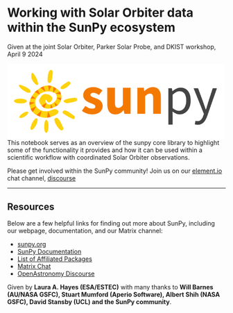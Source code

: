 
#  Working with Solar Orbiter data within the SunPy ecosystem
 Given at the joint Solar Orbiter, Parker Solar Probe, and DKIST workshop, April 9 2024

<div>
<img src="./images/sunpy_logo.png" width="500" align="left"/>
</div>

This notebook serves as an overview of the sunpy core library to highlight some of the functionality it provides and how it can be used within a scientific workflow with coordinated Solar Orbiter observations. 

Please get involved within the SunPy community! Join us on our [element.io](https://openastronomy.element.io/#/room/#sunpy:openastronomy.org) chat channel, [discourse](https://community.openastronomy.org/c/sunpy/5) 



-----------------------------------
## Resources

Below are a few helpful links for finding out more about SunPy, including our webpage, documentation, and our Matrix channel:

* [sunpy.org](https://sunpy.org/)
* [SunPy Documentation](https://docs.sunpy.org/en/stable/)
* [List of Affiliated Packages](https://sunpy.org/project/affiliated.html)
* [Matrix Chat](https://openastronomy.element.io/#/room/#sunpy:openastronomy.org)
* [OpenAstronomy Discourse](https://community.openastronomy.org/c/sunpy/5)


Given by **Laura A. Hayes (ESA/ESTEC)** with many thanks to **Will Barnes (AU/NASA GSFC), Stuart Mumford (Aperio Software), Albert Shih (NASA GSFC), David Stansby (UCL) and the SunPy community**.

